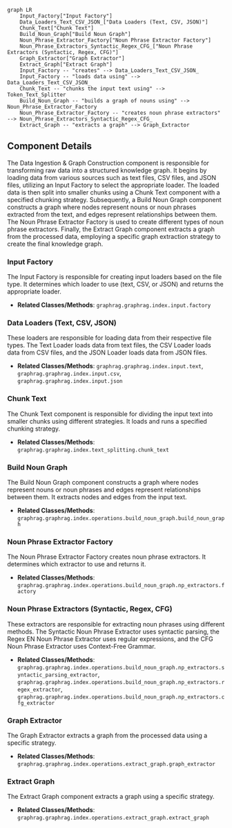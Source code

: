 ```mermaid
graph LR
    Input_Factory["Input Factory"]
    Data_Loaders_Text_CSV_JSON_["Data Loaders (Text, CSV, JSON)"]
    Chunk_Text["Chunk Text"]
    Build_Noun_Graph["Build Noun Graph"]
    Noun_Phrase_Extractor_Factory["Noun Phrase Extractor Factory"]
    Noun_Phrase_Extractors_Syntactic_Regex_CFG_["Noun Phrase Extractors (Syntactic, Regex, CFG)"]
    Graph_Extractor["Graph Extractor"]
    Extract_Graph["Extract Graph"]
    Input_Factory -- "creates" --> Data_Loaders_Text_CSV_JSON_
    Input_Factory -- "loads data using" --> Data_Loaders_Text_CSV_JSON_
    Chunk_Text -- "chunks the input text using" --> Token_Text_Splitter
    Build_Noun_Graph -- "builds a graph of nouns using" --> Noun_Phrase_Extractor_Factory
    Noun_Phrase_Extractor_Factory -- "creates noun phrase extractors" --> Noun_Phrase_Extractors_Syntactic_Regex_CFG_
    Extract_Graph -- "extracts a graph" --> Graph_Extractor
```

## Component Details

The Data Ingestion & Graph Construction component is responsible for transforming raw data into a structured knowledge graph. It begins by loading data from various sources such as text files, CSV files, and JSON files, utilizing an Input Factory to select the appropriate loader. The loaded data is then split into smaller chunks using a Chunk Text component with a specified chunking strategy. Subsequently, a Build Noun Graph component constructs a graph where nodes represent nouns or noun phrases extracted from the text, and edges represent relationships between them. The Noun Phrase Extractor Factory is used to create different types of noun phrase extractors. Finally, the Extract Graph component extracts a graph from the processed data, employing a specific graph extraction strategy to create the final knowledge graph.

### Input Factory
The Input Factory is responsible for creating input loaders based on the file type. It determines which loader to use (text, CSV, or JSON) and returns the appropriate loader.
- **Related Classes/Methods**: `graphrag.graphrag.index.input.factory`

### Data Loaders (Text, CSV, JSON)
These loaders are responsible for loading data from their respective file types. The Text Loader loads data from text files, the CSV Loader loads data from CSV files, and the JSON Loader loads data from JSON files.
- **Related Classes/Methods**: `graphrag.graphrag.index.input.text`, `graphrag.graphrag.index.input.csv`, `graphrag.graphrag.index.input.json`

### Chunk Text
The Chunk Text component is responsible for dividing the input text into smaller chunks using different strategies. It loads and runs a specified chunking strategy.
- **Related Classes/Methods**: `graphrag.graphrag.index.text_splitting.chunk_text`

### Build Noun Graph
The Build Noun Graph component constructs a graph where nodes represent nouns or noun phrases and edges represent relationships between them. It extracts nodes and edges from the input text.
- **Related Classes/Methods**: `graphrag.graphrag.index.operations.build_noun_graph.build_noun_graph`

### Noun Phrase Extractor Factory
The Noun Phrase Extractor Factory creates noun phrase extractors. It determines which extractor to use and returns it.
- **Related Classes/Methods**: `graphrag.graphrag.index.operations.build_noun_graph.np_extractors.factory`

### Noun Phrase Extractors (Syntactic, Regex, CFG)
These extractors are responsible for extracting noun phrases using different methods. The Syntactic Noun Phrase Extractor uses syntactic parsing, the Regex EN Noun Phrase Extractor uses regular expressions, and the CFG Noun Phrase Extractor uses Context-Free Grammar.
- **Related Classes/Methods**: `graphrag.graphrag.index.operations.build_noun_graph.np_extractors.syntactic_parsing_extractor`, `graphrag.graphrag.index.operations.build_noun_graph.np_extractors.regex_extractor`, `graphrag.graphrag.index.operations.build_noun_graph.np_extractors.cfg_extractor`

### Graph Extractor
The Graph Extractor extracts a graph from the processed data using a specific strategy.
- **Related Classes/Methods**: `graphrag.graphrag.index.operations.extract_graph.graph_extractor`

### Extract Graph
The Extract Graph component extracts a graph using a specific strategy.
- **Related Classes/Methods**: `graphrag.graphrag.index.operations.extract_graph.extract_graph`
